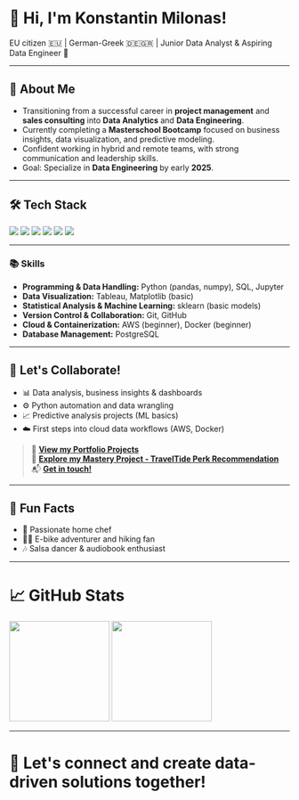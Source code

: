 # 👋 Hi, I'm Konstantin Milonas!

EU citizen 🇪🇺 | German-Greek 🇩🇪🇬🇷 | Junior Data Analyst & Aspiring Data Engineer 🚀

---

## 🎯 About Me
- Transitioning from a successful career in **project management** and **sales consulting** into **Data Analytics** and **Data Engineering**.
- Currently completing a **Masterschool Bootcamp** focused on business insights, data visualization, and predictive modeling.
- Confident working in hybrid and remote teams, with strong communication and leadership skills.
- Goal: Specialize in **Data Engineering** by early **2025**.

---

## 🛠️ Tech Stack  
<p align="left">
  <img src="https://img.shields.io/badge/PYTHON-3776AB?style=for-the-badge&logo=python&logoColor=white" />
  <img src="https://img.shields.io/badge/SQL-025E8C?style=for-the-badge&logo=postgresql&logoColor=white" />
  <img src="https://img.shields.io/badge/GIT-F05032?style=for-the-badge&logo=git&logoColor=white" />
  <img src="https://img.shields.io/badge/DOCKER-2496ED?style=for-the-badge&logo=docker&logoColor=white" />
  <img src="https://img.shields.io/badge/AWS-FF9900?style=for-the-badge&logo=amazonaws&logoColor=white" />
  <img src="https://img.shields.io/badge/POSTGRESQL-336791?style=for-the-badge&logo=postgresql&logoColor=white" />
</p>

---

### 📚 Skills
- **Programming & Data Handling:** Python (pandas, numpy), SQL, Jupyter
- **Data Visualization:** Tableau, Matplotlib (basic)
- **Statistical Analysis & Machine Learning:** sklearn (basic models)
- **Version Control & Collaboration:** Git, GitHub
- **Cloud & Containerization:** AWS (beginner), Docker (beginner)
- **Database Management:** PostgreSQL

---

## 🤝 Let's Collaborate!
- 📊 Data analysis, business insights & dashboards
- ⚙️ Python automation and data wrangling
- 📈 Predictive analysis projects (ML basics)
- ☁️ First steps into cloud data workflows (AWS, Docker)

> 🔗 **[View my Portfolio Projects](https://github.com/KonstantinData/Portfolio-Projects)**  
> 🔗 **[Explore my Mastery Project - TravelTide Perk Recommendation](https://github.com/KonstantinData/Mastery-Project-Masterschool)**  
> 📬 **[Get in touch!](mailto:kontakt@konstantinmilonas.de)**

---

## 🎉 Fun Facts
- 🍳 Passionate home chef
- 🚴‍♂️ E-bike adventurer and hiking fan
- 🎶 Salsa dancer & audiobook enthusiast

---

# 📈 GitHub Stats
<p align="left">
  <img src="https://github-readme-stats.vercel.app/api?username=KonstantinData&show_icons=true&theme=radical" height="180"/>
  <img src="https://github-readme-stats.vercel.app/api/top-langs/?username=KonstantinData&layout=compact&theme=radical" height="180"/>
</p>

---

# 🚀 Let's connect and create data-driven solutions together!
